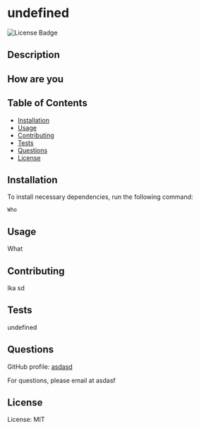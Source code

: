 # undefined 
  ![License Badge](https://img.shields.io/badge/License-MIT-green)

  ## Description 
  How are you
  ---
  ## Table of Contents

- [Installation](#installation)
- [Usage](#usage)
- [Contributing](#contributing)
- [Tests](#tests)
- [Questions](#questions)
- [License](#license)

## Installation

To install necessary dependencies, run the following command:

```Who```

## Usage
What

## Contributing
lka sd

## Tests
undefined

## Questions
GitHub profile: [asdasd](https://github.com/asdasd)

For questions, please email at asdasf

## License 
  License: MIT

